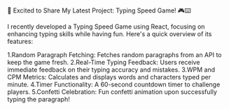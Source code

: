 🚀 Excited to Share My Latest Project: Typing Speed Game! 🎮⌨️

I recently developed a Typing Speed Game using React, focusing on enhancing typing skills while having fun. Here's a quick overview of its features:

1.Random Paragraph Fetching: Fetches random paragraphs from an API to keep the game fresh.
2.Real-Time Typing Feedback: Users receive immediate feedback on their typing accuracy and mistakes.
3.WPM and CPM Metrics: Calculates and displays words and characters typed per minute.
4.Timer Functionality: A 60-second countdown timer to challenge players.
5.Confetti Celebration: Fun confetti animation upon successfully typing the paragraph!
